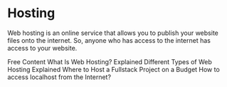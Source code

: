# Hosting

Web hosting is an online service that allows you to publish your website files onto the internet. So, anyone who has access to the internet has access to your website.

<ResourceGroupTitle>Free Content</ResourceGroupTitle>
<BadgeLink badgeText='Watch' href='https://www.youtube.com/watch?v=htbY9-yggB0'>What Is Web Hosting? Explained</BadgeLink>
<BadgeLink badgeText='Watch' href='https://www.youtube.com/watch?v=AXVZYzw8geg'>Different Types of Web Hosting Explained</BadgeLink>
<BadgeLink badgeText='Watch' href='https://www.youtube.com/watch?v=Kx_1NYYJS7Q'>Where to Host a Fullstack Project on a Budget</BadgeLink>
<BadgeLink colorScheme='yellow' badgeText='Read' href='https://dev.to/dotnetcrunchh/how-to-access-localhost-from-the-internet-2ddb'>How to access localhost from the Internet?</BadgeLink>

